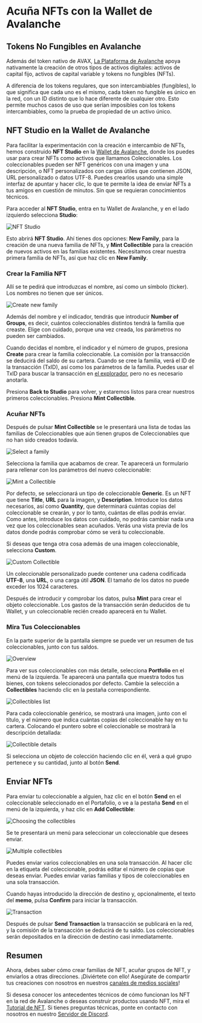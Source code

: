 # Acuña NFTs con la Wallet de Avalanche

## Tokens No Fungibles en Avalanche

Además del token nativo de AVAX, [La Plataforma de Avalanche](../platform/) apoya nativamente la creación de otros tipos de activos digitales: activos de capital fijo, activos de capital variable y tokens no fungibles \(NFTs\).

A diferencia de los tokens regulares, que son intercambiables \(fungibles\), lo que significa que cada uno es el mismo, cada token no fungible es único en la red, con un ID distinto que lo hace diferente de cualquier otro. Esto permite muchos casos de uso que serían imposibles con los tokens intercambiables, como la prueba de propiedad de un activo único.

## NFT Studio en la Wallet de Avalanche

Para facilitar la experimentación con la creación e intercambio de NFTs, hemos construido **NFT Studio** en la [Wallet de Avalanche](https://wallet.avax.network/), donde los puedes usar para crear NFTs como activos que llamamos Coleccionables. Los coleccionables pueden ser NFT genéricos con una imagen y una descripción, o NFT personalizados con cargas útiles que contienen JSON, URL personalizado o datos UTF-8. Puedes crearlos usando una simple interfaz de apuntar y hacer clic, lo que te permite la idea de enviar NFTs a tus amigos en cuestión de minutos. Sin que se requieran conocimientos técnicos.

Para acceder al **NFT Studio**, entra en tu Wallet de Avalanche, y en el lado izquierdo selecciona **Studio**:

![NFT Studio](../../../.gitbook/assets/nft-studio-01-select.png)

Esto abrirá  **NFT Studio**. Ahí tienes dos opciones: **New Family**, para la creación de una nueva familia de NFTs, y **Mint Collectible** para la creación de nuevos activos en las familias existentes. Necesitamos crear nuestra primera familia de NFTs, así que haz clic en **New Family**.

### Crear la Familia NFT

Allí se te pedirá que introduzcas el nombre, así como un símbolo \(ticker\). Los nombres no tienen que ser únicos.

![Create new family](../../../.gitbook/assets/nft-studio-02-family.png)

Además del nombre y el indicador, tendrás que introducir **Number of Groups**, es decir, cuántos coleccionables distintos tendrá la familia que creaste. Elige con cuidado, porque una vez creada, los parámetros no pueden ser cambiados.

Cuando decidas el nombre, el indicador y el número de grupos, presiona **Create** para crear la familia coleccionable. La comisión por la transacción se deducirá del saldo de su cartera. Cuando se cree la familia, verá el ID de la transacción \(TxID\), así como los parámetros de la familia. Puedes usar el TxID para buscar la transacción en [el explorador](https://explorer.avax.network/), pero no es necesario anotarla.

Presiona **Back to Studio** para volver, y estaremos listos para crear nuestros primeros coleccionables. Presiona **Mint Collectible**.

### Acuñar NFTs

Después de pulsar **Mint Collectible** se le presentará una lista de todas las familias de Coleccionables que aún tienen grupos de Coleccionables que no han sido creados todavía.

![Select a family](../../../.gitbook/assets/nft-studio-03-select-family.png)

Selecciona la familia que acabamos de crear. Te aparecerá un formulario para rellenar con los parámetros del nuevo coleccionable:

![Mint a Collectible](../../../.gitbook/assets/nft-studio-04-mint.png)

Por defecto, se seleccionará un tipo de coleccionable **Generic**. Es un NFT que tiene **Title**, **URL** para la imagen, y **Description**. Introduce los datos necesarios, así como **Quantity**, que determinará cuántas copias del coleccionable se crearán, y por lo tanto, cuántas de ellas podrás enviar. Como antes, introduce los datos con cuidado, no podrás cambiar nada una vez que los coleccionables sean acuñados. Verás una vista previa de los datos donde podrás comprobar cómo se verá tu coleccionable.

Si deseas que tenga otra cosa además de una imagen coleccionable, selecciona **Custom**.

![Custom Collectible](../../../.gitbook/assets/nft-studio-05-custom.png)

Un coleccionable personalizado puede contener una cadena codificada **UTF-8**, una **URL**, o una carga útil **JSON**. El tamaño de los datos no puede exceder los 1024 caracteres.

Después de introducir y comprobar los datos, pulsa **Mint** para crear el objeto coleccionable. Los gastos de la transacción serán deducidos de tu Wallet, y un coleccionable recién creado aparecerá en tu Wallet.

### Mira Tus Coleccionables

En la parte superior de la pantalla siempre se puede ver un resumen de tus coleccionables, junto con tus saldos.

![Overview](../../../.gitbook/assets/nft-studio-06-overview.png)

Para ver sus coleccionables con más detalle, selecciona **Portfolio** en el menú de la izquierda. Te aparecerá una pantalla que muestra todos tus bienes, con tokens seleccionados por defecto. Cambie la selección a **Collectibles** haciendo clic en la pestaña correspondiente.

![Collectibles list](../../../.gitbook/assets/nft-studio-07-collectibles.png)

Para cada coleccionable genérico, se mostrará una imagen, junto con el título, y el número que indica cuántas copias del coleccionable hay en tu cartera. Colocando el puntero sobre el coleccionable se mostrará la descripción detallada:

![Collectible details](../../../.gitbook/assets/nft-studio-08-detail.png)

Si selecciona un objeto de colección haciendo clic en él, verá a qué grupo pertenece y su cantidad, junto al botón **Send**.

## Enviar NFTs

Para enviar tu coleccionable a alguien, haz clic en el botón **Send** en el coleccionable seleccionado en el Portafolio, o ve a la pestaña **Send** en el menú de la izquierda, y haz clic en **Add Collectible**:

![Choosing the collectibles](../../../.gitbook/assets/nft-studio-09-send.png)

Se te presentará un menú para seleccionar un coleccionable que desees enviar.

![Multiple collectibles](../../../.gitbook/assets/nft-studio-10-multiple.png)

Puedes enviar varios coleccionables en una sola transacción. Al hacer clic en la etiqueta del coleccionable, podrás editar el número de copias que deseas enviar. Puedes enviar varias familias y tipos de coleccionables en una sola transacción.

Cuando hayas introducido la dirección de destino y, opcionalmente, el texto del **memo**, pulsa **Confirm** para iniciar la transacción.


![Transaction](../../../.gitbook/assets/nft-studio-11-send-transaction.png)

Después de pulsar **Send Transaction** la transacción se publicará en la red, y la comisión de la transacción se deducirá de tu saldo. Los coleccionables serán depositados en la dirección de destino casi inmediatamente.

## Resumen

Ahora, debes saber cómo crear familias de NFT, acuñar grupos de NFT, y enviarlos a otras direcciones. ¡Diviértete con ello! Asegúrate de compartir tus creaciones con nosotros en nuestros [canales de medios sociales](https://www.avalabs.org/social)!

Si desesa conocer los antecedentes técnicos de cómo funcionan los NFT en la red de Avalanche o deseas construir productos usando NFT, mira el [Tutorial de NFT](creating-a-nft-part-1.md). Si tienes preguntas técnicas, ponte en contacto con nosotros en nuestro [Servidor de Discord](https://chat.avalabs.org/).

<!--stackedit_data:
eyJoaXN0b3J5IjpbMTU2MDA1MTc5NCwxMTA2MTU4Nzk4LDEyMD
kzMjI1MjVdfQ==
-->